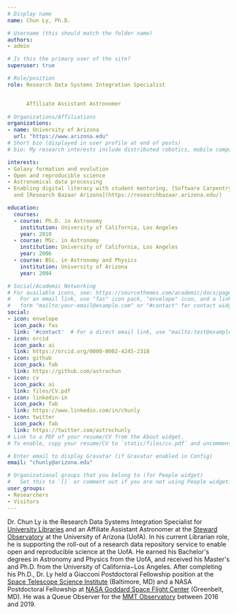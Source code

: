 ```yaml
---
# Display name
name: Chun Ly, Ph.D.

# Username (this should match the folder name)
authors:
- admin

# Is this the primary user of the site?
superuser: true

# Role/position
role: Research Data Systems Integration Specialist


      Affiliate Assistant Astronomer
 
# Organizations/Affiliations
organizations:
- name: University of Arizona
  url: "https://www.arizona.edu"
# Short bio (displayed in user profile at end of posts)
# bio: My research interests include distributed robotics, mobile computing and programmable matter.

interests:
- Galaxy formation and evolution
- Open and reproducible science
- Astronomical data processing
- Enabling digital literacy with student mentoring, [Software Carpentry](https://carpentries.org/),
  and [Research Bazaar Arizona](https://researchbazaar.arizona.edu/)

education:
  courses:
  - course: Ph.D. in Astronomy
    institution: University of California, Los Angeles
    year: 2010
  - course: MSc. in Astronomy
    institution: University of California, Los Angeles
    year: 2006
  - course: BSc. in Astronomy and Physics
    institution: University of Arizona
    year: 2004

# Social/Academic Networking
# For available icons, see: https://sourcethemes.com/academic/docs/page-builder/#icons
#   For an email link, use "fas" icon pack, "envelope" icon, and a link in the
#   form "mailto:your-email@example.com" or "#contact" for contact widget.
social:
- icon: envelope
  icon_pack: fas
  link: '#contact'  # For a direct email link, use "mailto:test@example.org".
- icon: orcid
  icon_pack: ai
  link: https://orcid.org/0000-0002-4245-2318
- icon: github
  icon_pack: fab
  link: https://github.com/astrochun
- icon: cv
  icon_pack: ai
  link: files/CV.pdf
- icon: linkedin-in
  icon_pack: fab
  link: https://www.linkedin.com/in/chunly
- icon: twitter
  icon_pack: fab
  link: https://twitter.com/astrochunly
# Link to a PDF of your resume/CV from the About widget.
# To enable, copy your resume/CV to `static/files/cv.pdf` and uncomment the lines below.

# Enter email to display Gravatar (if Gravatar enabled in Config)
email: "chunly@arizona.edu"

# Organizational groups that you belong to (for People widget)
#   Set this to `[]` or comment out if you are not using People widget.
user_groups:
- Researchers
- Visitors
---
```


Dr. Chun Ly is the Research Data Systems Integration Specialist for
[University Libraries](https://new.library.arizona.ed) and an Affiliate
Assistant Astronomer at the [Steward Observatory](https://www.as.arizona.edu)
at the University of Arizona (UofA). In his current Librarian role, he is
supporting the roll-out of a research data repository service to enable open
and reproducible science at the UofA.  He earned his Bachelor's degrees in
Astronomy and Physics from the UofA, and received his Master's and Ph.D. from
the University of California−Los Angeles. After completing his Ph.D., Dr. Ly
held a Giacconi Postdoctoral Fellowship position at the
[Space Telescope Science Institute](https://www.stsci.edu) (Baltimore, MD) and
a NASA Postdoctoral Fellowship at
[NASA Goddard Space Flight Center](https://www.nasa.gov/goddard) (Greenbelt, MD).
He was a Queue Observer for the
[MMT Observatory](https://www.mmto.org) between 2016 and 2019.

